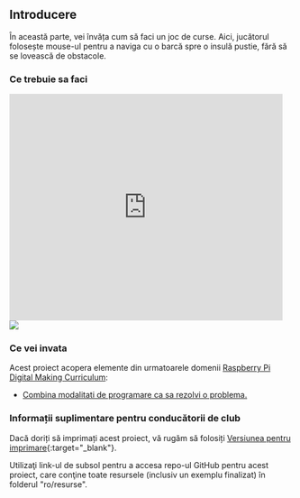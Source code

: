 ## Introducere

În această parte, vei învăța cum să faci un joc de curse. Aici, jucătorul folosește mouse-ul pentru a naviga cu o barcă spre o insulă pustie, fără să se lovească de obstacole.

### Ce trebuie sa faci

<div class="scratch-preview">
  <iframe allowtransparency="true" width="485" height="402" src="https://scratch.mit.edu/projects/embed/63957956/?autostart=false" frameborder="0"></iframe>
  <img src="images/boat-final.png">
</div>

### Ce vei invata

Acest proiect acopera elemente din urmatoarele domenii [Raspberry Pi Digital Making Curriculum](http://rpf.io/curriculum):

+ [Combina modalitati de programare ca sa rezolvi o problema.](https://www.raspberrypi.org/curriculum/programming/builder)

### Informații suplimentare pentru conducătorii de club

Dacă doriți să imprimați acest proiect, vă rugăm să folosiți [Versiunea pentru imprimare](https://projects.raspberrypi.org/en/projects/boat-race/print){:target="_blank"}.

Utilizaţi link-ul de subsol pentru a accesa repo-ul GitHub pentru acest proiect, care conţine toate resursele (inclusiv un exemplu finalizat) în folderul "ro/resurse".